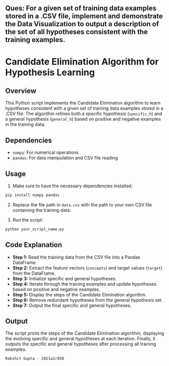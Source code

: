 
## Ques:  For a given set of training data examples stored in a .CSV file, implement and demonstrate the Data Visualization to output a description of the set of all hypotheses consistent with the training examples.

# Candidate Elimination Algorithm for Hypothesis Learning

## Overview
This Python script implements the Candidate Elimination algorithm to learn hypotheses consistent with a given set of training data examples stored in a .CSV file. The algorithm refines both a specific hypothesis (`specific_h`) and a general hypothesis (`general_h`) based on positive and negative examples in the training data.

## Dependencies
- `numpy`: For numerical operations
- `pandas`: For data manipulation and CSV file reading

## Usage
1. Make sure to have the necessary dependencies installed:

```bash
pip install numpy pandas
```

2. Replace the file path in `data.csv` with the path to your own CSV file containing the training data.

3. Run the script:

```bash
python your_script_name.py
```

## Code Explanation

- **Step 1:** Read the training data from the CSV file into a Pandas DataFrame.
- **Step 2:** Extract the feature vectors (`concepts`) and target values (`target`) from the DataFrame.
- **Step 3:** Initialize specific and general hypotheses.
- **Step 4:** Iterate through the training examples and update hypotheses based on positive and negative examples.
- **Step 5:** Display the steps of the Candidate Elimination algorithm.
- **Step 6:** Remove redundant hypotheses from the general hypothesis set.
- **Step 7:** Output the final specific and general hypotheses.

## Output
The script prints the steps of the Candidate Elimination algorithm, displaying the evolving specific and general hypotheses at each iteration. Finally, it outputs the specific and general hypotheses after processing all training examples.


`Rakshit Gupta - 2021a1r050`
